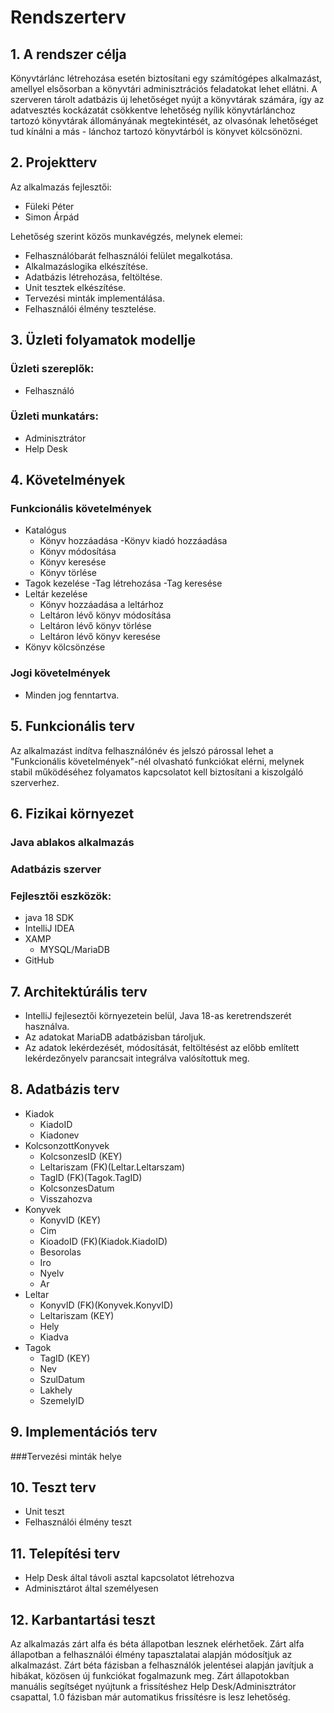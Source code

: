 # Rendszerterv

## 1. A rendszer célja
Könyvtárlánc létrehozása esetén biztosítani egy számítógépes alkalmazást, amellyel elsősorban a könyvtári adminisztrációs feladatokat lehet ellátni.
A szerveren tárolt adatbázis új lehetőséget nyújt a könyvtárak számára, így az adatvesztés kockázatát csökkentve lehetőség nyílik könyvtárlánchoz
tartozó könyvtárak állományának megtekintését, az olvasónak lehetőséget tud kínálni a más - lánchoz tartozó könyvtárból is könyvet kölcsönözni. 
 
## 2. Projektterv
Az alkalmazás fejlesztői:
- Füleki Péter
- Simon Árpád

Lehetőség szerint közös munkavégzés, melynek elemei:
- Felhasználóbarát felhasználói felület megalkotása.
- Alkalmazáslogika elkészítése.
- Adatbázis létrehozása, feltöltése.
- Unit tesztek elkészítése.
- Tervezési minták implementálása.
- Felhasználói élmény tesztelése.

## 3. Üzleti folyamatok modellje

### Üzleti szereplők:
- Felhasználó

### Üzleti munkatárs:
- Adminisztrátor
- Help Desk

## 4. Követelmények
### Funkcionális követelmények
- Katalógus 
  - Könyv hozzáadása
    -Könyv kiadó hozzáadása
  - Könyv módosítása
  - Könyv keresése
  - Könyv törlése
- Tagok kezelése
  -Tag létrehozása
  -Tag keresése
- Leltár kezelése
  - Könyv hozzáadása a leltárhoz
  - Leltáron lévő könyv módosítása
  - Leltáron lévő könyv törlése
  - Leltáron lévő könyv keresése
- Könyv kölcsönzése

### Jogi követelmények
- Minden jog fenntartva.

## 5. Funkcionális terv
Az alkalmazást indítva felhasználónév és jelszó párossal lehet a "Funkcionális követelmények"-nél olvasható funkciókat elérni, melynek stabil működéséhez
folyamatos kapcsolatot kell biztosítani a kiszolgáló szerverhez.

## 6. Fizikai környezet

### Java ablakos alkalmazás

### Adatbázis szerver

### Fejlesztői eszközök:
- java 18 SDK
- IntelliJ IDEA 
- XAMP
  - MYSQL/MariaDB
- GitHub

## 7. Architektúrális terv
- IntelliJ fejleseztői környezetein belül, Java 18-as keretrendszerét használva.
- Az adatokat MariaDB adatbázisban tároljuk.
- Az adatok lekérdezését, módosítását, feltöltésést az előbb említett lekérdezőnyelv parancsait integrálva valósítottuk meg.

## 8. Adatbázis terv
- Kiadok
  - KiadoID
  - Kiadonev
- KolcsonzottKonyvek
  - KolcsonzesID (KEY)
  - Leltariszam (FK)(Leltar.Leltarszam)
  - TagID (FK)(Tagok.TagID)
  - KolcsonzesDatum
  - Visszahozva
- Konyvek
  - KonyvID (KEY)
  - Cim
  - KioadoID (FK)(Kiadok.KiadoID)
  - Besorolas
  - Iro
  - Nyelv
  - Ar
- Leltar
  - KonyvID (FK)(Konyvek.KonyvID)
  - Leltariszam (KEY)
  - Hely
  - Kiadva
- Tagok
  - TagID (KEY)
  - Nev
  - SzulDatum
  - Lakhely
  - SzemelyID

## 9. Implementációs terv
###Tervezési minták helye

## 10. Teszt terv
- Unit teszt
- Felhasználói élmény teszt

## 11. Telepítési terv
- Help Desk által távoli asztal kapcsolatot létrehozva
- Adminisztárot által személyesen

## 12. Karbantartási teszt
Az alkalmazás zárt alfa és béta állapotban lesznek elérhetőek. 
Zárt alfa állapotban a felhasználói élmény tapasztalatai alapján módosítjuk az alkalmazást.
Zárt béta fázisban a felhasználók jelentései alapján javítjuk a hibákat, közösen új funkciókat fogalmazunk meg. 
Zárt állapotokban manuális segítséget nyújtunk a frissítéshez Help Desk/Adminisztrátor csapattal, 1.0 fázisban már automatikus frissítésre is lesz lehetőség.




